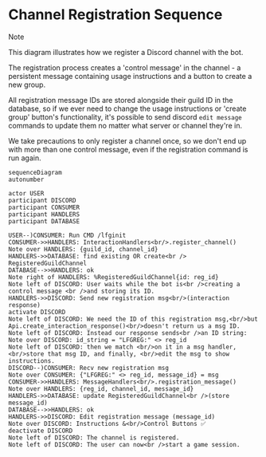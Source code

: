 # Channel Registration Sequence

> [!NOTE]
> This diagram illustrates how we register a Discord channel with the bot.
> 
> The registration process creates a 'control message' in the channel - a persistent message containing usage instructions and a button to create a new group.
> 
> All registration message IDs are stored alongside their guild ID in the database, so if we ever need to change the usage instructions or 'create group' button's functionality, it's possible to send discord `edit message` commands to update them no matter what server or channel they're in.
> 
> We take precautions to only register a channel once, so we don't end up with more than one control message, even if the registration command is run again.


```mermaid
sequenceDiagram
autonumber

actor USER
participant DISCORD
participant CONSUMER
participant HANDLERS
participant DATABASE

USER--)CONSUMER: Run CMD /lfginit
CONSUMER->>HANDLERS: InteractionHandlers<br/>.register_channel()
Note over HANDLERS: {guild_id, channel_id}
HANDLERS->>DATABASE: find existing OR create<br /> RegisteredGuildChannel
DATABASE-->>HANDLERS: ok
Note right of HANDLERS: %RegisteredGuildChannel{id: reg_id}
Note left of DISCORD: User waits while the bot is<br />creating a control message <br />and storing its ID.
HANDLERS->>DISCORD: Send new registration msg<br/>(interaction response)
activate DISCORD
Note left of DISCORD: We need the ID of this registration msg,<br/>but Api.create_interaction_response()<br/>doesn't return us a msg ID.
Note left of DISCORD: Instead our response sends<br />an ID string:
Note over DISCORD: id_string = "LFGREG:" <> reg_id
Note left of DISCORD: then we match <br/>on it in a msg handler,<br/>store that msg ID, and finally, <br/>edit the msg to show instructions.
DISCORD--)CONSUMER: Recv new registration msg
Note over CONSUMER: {"LFGREG:" <> reg_id, message_id} = msg
CONSUMER->>HANDLERS: MessageHandlers<br/>.registration_message()
Note over HANDLERS: {reg_id, channel_id, message_id}
HANDLERS->>DATABASE: update RegisteredGuildChannel<br />(store message_id)
DATABASE-->>HANDLERS: ok
HANDLERS->>DISCORD: Edit registration message (message_id)
Note over DISCORD: Instructions &<br/>Control Buttons ✅
deactivate DISCORD
Note left of DISCORD: The channel is registered.
Note left of DISCORD: The user can now<br />start a game session.
```
